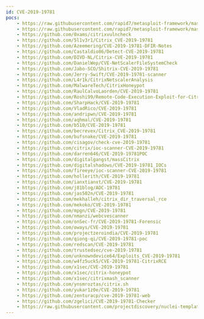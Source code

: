 ```yaml
---
id: CVE-2019-19781
pocs:
    - https://raw.githubusercontent.com/rapid7/metasploit-framework/master/modules/exploits/linux/http/citrix_dir_traversal_rce.rb
    - https://raw.githubusercontent.com/rapid7/metasploit-framework/master/modules/auxiliary/scanner/http/citrix_dir_traversal.rb
    - https://github.com/0xams/citrixvulncheck
    - https://github.com/5l1v3r1/Citrix_CVE-2019-19781
    - https://github.com/Azeemering/CVE-2019-19781-DFIR-Notes
    - https://github.com/Castaldio86/Detect-CVE-2019-19781
    - https://github.com/DIVD-NL/Citrix-CVE-2019-19781
    - https://github.com/DanielWep/CVE-NetScalerFileSystemCheck
    - https://github.com/Jabo-SCO/Shitrix-CVE-2019-19781
    - https://github.com/Jerry-Swift/CVE-2019-19781-scanner
    - https://github.com/L4r1k/CitrixNetscalerAnalysis
    - https://github.com/MalwareTech/CitrixHoneypot
    - https://github.com/RaulCalvoLaorden/CVE-2019-19781
    - https://github.com/Roshi99/Remote-Code-Execution-Exploit-for-Citrix-Application-Delivery-Controller-and-Citrix-Gateway-CVE-201
    - https://github.com/SharpHack/CVE-2019-19781
    - https://github.com/VladRico/CVE-2019-19781
    - https://github.com/andripwn/CVE-2019-19781
    - https://github.com/aqhmal/CVE-2019-19781
    - https://github.com/b510/CVE-2019-19781
    - https://github.com/becrevex/Citrix_CVE-2019-19781
    - https://github.com/bufsnake/CVE-2019-19781
    - https://github.com/cisagov/check-cve-2019-19781
    - https://github.com/citrix/ioc-scanner-CVE-2019-19781
    - https://github.com/darren646/CVE-2019-19781POC
    - https://github.com/digitalgangst/massCitrix
    - https://github.com/digitalshadows/CVE-2019-19781_IOCs
    - https://github.com/fireeye/ioc-scanner-CVE-2019-19781
    - https://github.com/hollerith/CVE-2019-19781
    - https://github.com/ianxtianxt/CVE-2019-19781
    - https://github.com/j81blog/ADC-19781
    - https://github.com/jas502n/CVE-2019-19781
    - https://github.com/mekhalleh/citrix_dir_traversal_rce
    - https://github.com/mekoko/CVE-2019-19781
    - https://github.com/mpgn/CVE-2019-19781
    - https://github.com/nmanzi/webcvescanner
    - https://github.com/onSec-fr/CVE-2019-19781-Forensic
    - https://github.com/oways/CVE-2019-19781
    - https://github.com/projectzeroindia/CVE-2019-19781
    - https://github.com/qiong-qi/CVE-2019-19781-poc
    - https://github.com/redscan/CVE-2019-19781
    - https://github.com/trustedsec/cve-2019-19781
    - https://github.com/unknowndevice64/Exploits_CVE-2019-19781
    - https://github.com/w4fz5uck5/CVE-2019-19781-CitrixRCE
    - https://github.com/x1sec/CVE-2019-19781
    - https://github.com/x1sec/citrix-honeypot
    - https://github.com/x1sec/citrixmash_scanner
    - https://github.com/ynsmroztas/citrix.sh
    - https://github.com/yukar1z0e/CVE-2019-19781
    - https://github.com/zenturacp/cve-2019-19781-web
    - https://github.com/zgelici/CVE-2019-19781-Checker
    - https://raw.githubusercontent.com/projectdiscovery/nuclei-templates/master/cves/CVE-2019-19781.yaml
---
```

